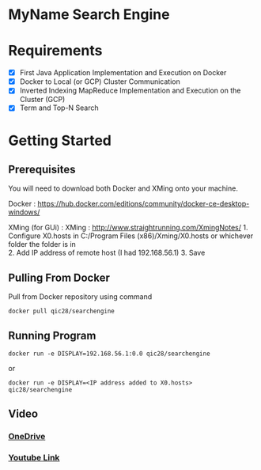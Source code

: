 # MyName Search Engine

# Requirements
-[x] First Java Application  Implementation  and Execution on Docker
-[x] Docker to Local (or GCP) Cluster Communication
-[x] Inverted Indexing MapReduce Implementation  and Execution on the Cluster  (GCP)
-[x] Term and Top-N  Search

# Getting Started

## Prerequisites
You will need to download both Docker and XMing onto your machine.

Docker : https://hub.docker.com/editions/community/docker-ce-desktop-windows/ 

XMing (for GUi) : XMing : http://www.straightrunning.com/XmingNotes/ 
    1. Configure X0.hosts in C:/Program Files (x86)/Xming/X0.hosts or whichever folder the folder is in  
    2. Add IP address of remote host (I had 192.168.56.1) 
    3. Save

## Pulling From Docker

Pull from Docker repository using command


`docker pull qic28/searchengine`


## Running Program

`docker run -e DISPLAY=192.168.56.1:0.0 qic28/searchengine`  

or  

`docker run -e DISPLAY=<IP address added to X0.hosts> qic28/searchengine`


## Video

### [OneDrive](https://pitt-my.sharepoint.com/:v:/g/personal/qic28_pitt_edu/Edz_srMLajhNtIruI0ynQ-oB69vstH2ARLYGPLr_aeBoFA?e=BaZMgO)

### [Youtube Link](https://youtu.be/67K2fMPjf80)
